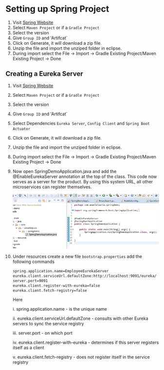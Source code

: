 # Setting up Spring Project

1. Visit [Spring Website](https://start.spring.io/)
2. Select `Maven Project` or if a `Gradle Project`
3. Select the version
4. Give `Group ID` and 'Artifcat`
5. Click on Generate, it will download a zip file.
6. Unzip the file and import the unziped folder in eclipse.
7. During import select the File -> Import -> Gradle Existing Project/Maven Existing Project -> Done

## Creating a Eureka Server

1. Visit [Spring Website](https://start.spring.io/)
2. Select `Maven Project` or if a `Gradle Project`
3. Select the version
4. Give `Group ID` and 'Artifcat`
5. Select Dependencies `Eureka Server`, `Config Client` and `Spring Boot Actuator`
6. Click on Generate, it will download a zip file.
7. Unzip the file and import the unziped folder in eclipse.
8. During import select the File -> Import -> Gradle Existing Project/Maven Existing Project -> Done
9. Now open SpringDemoApplication.java and add the @EnableEurekaServer annotation at the top of the class. This code now serves as a server for the product. By using this system URL, all other microservices can register themselves.

    ![EnableEulerService](img\EnableEulerService.jpg)
10. Under resources create a new file `bootstrap.properties` add the following commands
    
        spring.application.name=EmployeeEurekaServer
        eureka.client.serviceUrl.defaultZone:http://localhost:9091/eureka/
        server.port=9091
        eureka.client.register-with-eureka=false
        eureka.client.fetch-registry=false
    
    Here

    i. spring.application.name - is the unique name
    
    ii. eureka.client.serviceUrl.defaultZone - consults with other Eureka servers to sync the service registry
    
    iii. server.port - on which port

    iv. eureka.client.register-with-eureka -  determines if this server registers itself as a client

    v. eureka.client.fetch-registry - does not register itself in the service registry
